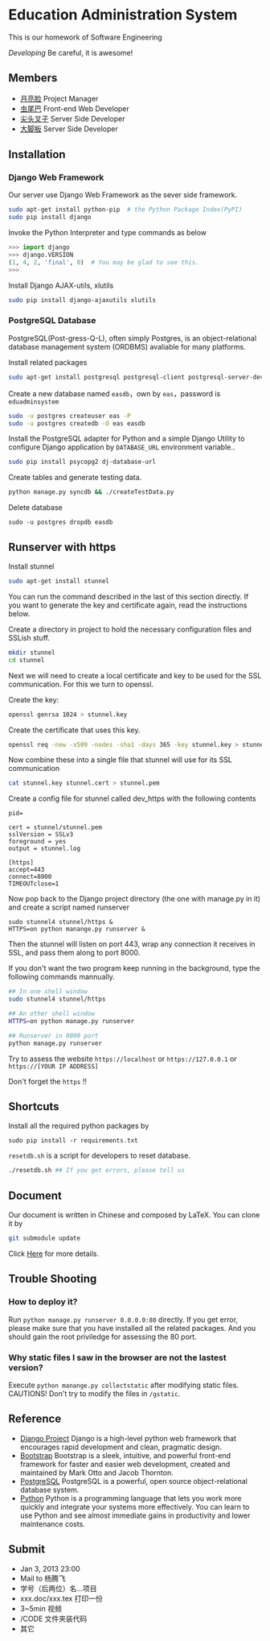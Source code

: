 # Education Administration System
This is our homework of Software Engineering

*Developing* Be careful, it is awesome!

## Members
* [月亮脸](https://github.com/iphkwan) Project Manager
* [虫尾巴](https://github.com/19thhell) Front-end Web Developer
* [尖头叉子](https://github.com/zonyitoo) Server Side Developer
* [大脚板](https://github.com/sheepke) Server Side Developer

## Installation
### Django Web Framework

Our server use Django Web Framework as the sever side framework.

```bash
sudo apt-get install python-pip  # the Python Package Index(PyPI)
sudo pip install django
```

Invoke the Python Interpreter and type commands as below
```python
>>> import django
>>> django.VERSION
(1, 4, 2, 'final', 0)  # You may be glad to see this.
>>>
```

Install Django AJAX-utils, xlutils
```bash
sudo pip install django-ajaxutils xlutils
```

### PostgreSQL Database

PostgreSQL(Post-gress-Q-L), often simply Postgres, is an object-relational database management system (ORDBMS) avaliable for many platforms.

Install related packages

```bash
sudo apt-get install postgresql postgresql-client postgresql-server-dev-all # Postgresql server & client
```

Create a new database named `easdb`，own by `eas`，password is `eduadminsystem`

```bash
sudo -u postgres createuser eas -P
sudo -u postgres createdb -O eas easdb
```

Install the PostgreSQL adapter for Python and a simple Django Utility to configure Django application by `DATABASE_URL` environment variable..

```bash
sudo pip install psycopg2 dj-database-url
```

Create tables and generate testing data.

```bash
python manage.py syncdb && ./createTestData.py
```

Delete database

```
sudo -u postgres dropdb easdb
```

## Runserver with https

Install stunnel

```bash
sudo apt-get install stunnel
```

You can run the command described in the last of this section directly. If you want to generate the key and certificate again, read the instructions below.

Create a directory in project to hold the necessary configuration files and SSLish stuff.

```bash 
mkdir stunnel
cd stunnel
```

Next we will need to create a local certificate and key to be used for the SSL communication. For this we turn to openssl.

Create the key:

```bash
openssl genrsa 1024 > stunnel.key
```

Create the certificate that uses this key.

```bash
openssl req -new -x509 -nodes -sha1 -days 365 -key stunnel.key > stunnel.cert
```

Now combine these into a single file that stunnel will use for its SSL communication

```bash
cat stunnel.key stunnel.cert > stunnel.pem
```

Create a config file for stunnel called dev\_https with the following contents
```
pid=

cert = stunnel/stunnel.pem
sslVersion = SSLv3
foreground = yes
output = stunnel.log

[https]
accept=443
connect=8000
TIMEOUTclose=1
```

Now pop back to the Django project directory (the one with manage.py in it) and create a script named runserver

```
sudo stunnel4 stunnel/https &
HTTPS=on python manange.py runserver &
```

Then the stunnel will listen on port 443, wrap any connection it receives in SSL, and pass them along to port 8000.

If you don't want the two program keep running in the background, type the following commands mannually.

```bash
## In one shell window
sudo stunnel4 stunnel/https

## An other shell window
HTTPS=on python manage.py runserver
```

```bash
## Runserver in 8000 port
python manage.py runserver
```

Try to assess the website `https://localhost` or `https://127.0.0.1` or `https://[YOUR IP ADDRESS]`

Don't forget the `https` !!

## Shortcuts
Install all the required python packages by
```
sudo pip install -r requirements.txt
```

`resetdb.sh` is a script for developers to reset database.
```bash
./resetdb.sh ## If you get errors, please tell us
```

## Document
Our document is written in Chinese and composed by LaTeX. You can clone it by 

```bash
git submodule update
```

Click [Here](https://github.com/zonyitoo/EduAdminSystemDoc) for more details.

## Trouble Shooting
### How to deploy it?

Run `python manage.py runserver 0.0.0.0:80` directly. If you get error, please make sure that you have installed all the related packages. And you should gain the root priviledge for assessing the 80 port.

### Why static files I saw in the browser are not the lastest version?

Execute `python manange.py collectstatic` after modifying static files. CAUTIONS! Don't try to modify the files in `/gstatic`.

## Reference
* [Django Project](https://www.djangoproject.com/) Django is a high-level python web framework that encourages rapid development and clean, pragmatic design.
* [Bootstrap](https://github.com/twitter/bootstrap) Bootstrap is a sleek, intuitive, and powerful front-end framework for faster and easier web development, created and maintained by Mark Otto and Jacob Thornton.
* [PostgreSQL](http://www.postgresql.org/) PostgreSQL is a powerful, open source object-relational database system.
* [Python](http://www.python.org/) Python is a programming language that lets you work more quickly and integrate your systems more effectively. You can learn to use Python and see almost immediate gains in productivity and lower maintenance costs.

## Submit
* Jan 3, 2013 23:00
* Mail to 杨腾飞
* 学号（后两位）名...项目
* xxx.doc/xxx.tex  打印一份
* 3~5min 视频
* /CODE 文件夹装代码
* 其它
